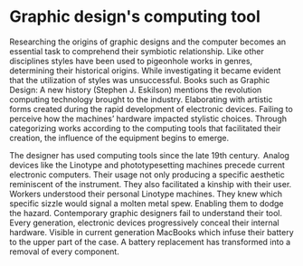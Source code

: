 # Graphic design's computing tool



Researching the origins of graphic designs and the computer becomes an essential task to comprehend their symbiotic relationship. Like other disciplines styles have been used to pigeonhole works in genres, determining their historical origins. While investigating it became evident that the utilization of styles was unsuccessful. Books such as Graphic Design: A new history (Stephen J. Eskilson) mentions the revolution computing technology brought to the industry. Elaborating with artistic forms created during the rapid development of electronic devices. Failing to perceive how the machines’ hardware impacted stylistic choices. Through categorizing works according to the computing tools that facilitated their creation, the influence of the equipment begins to emerge.



The designer has used computing tools since the late 19th century.  Analog devices like the Linotype and phototypesetting machines precede current electronic computers. Their usage not only producing a specific aesthetic reminiscent of the instrument. They also facilitated a kinship with their user. Workers understood their personal Linotype machines. They knew which specific sizzle would signal a molten metal spew. Enabling them to dodge the hazard. Contemporary graphic designers fail to understand their tool. Every generation, electronic devices progressively conceal their internal hardware. Visible in current generation MacBooks which infuse their battery to the upper part of the case. A battery replacement has transformed into a removal of every component.  

